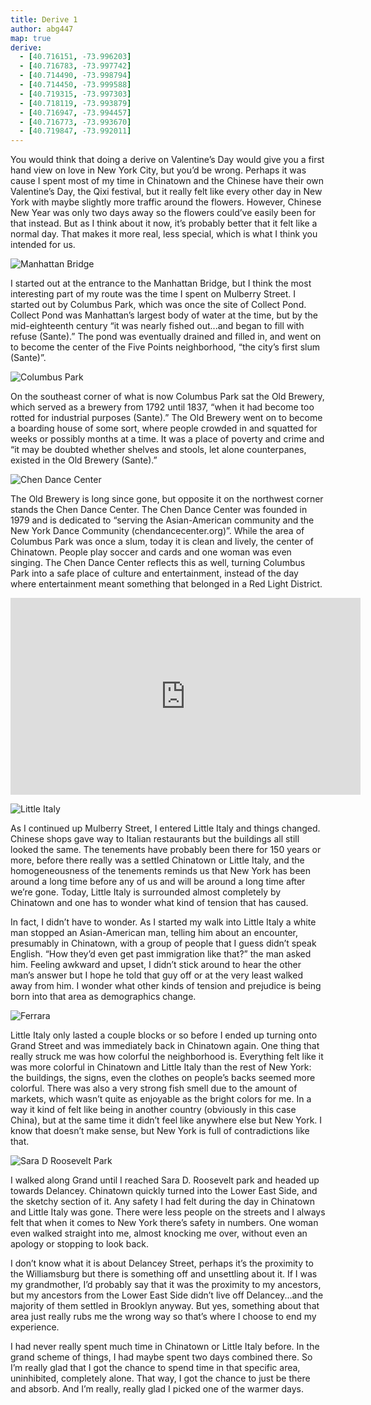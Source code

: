 ```yaml
---
title: Derive 1
author: abg447
map: true
derive:
  - [40.716151, -73.996203]
  - [40.716783, -73.997742]
  - [40.714490, -73.998794]
  - [40.714450, -73.999588]
  - [40.719315, -73.997303]
  - [40.718119, -73.993879]
  - [40.716947, -73.994457]
  - [40.716773, -73.993670]
  - [40.719847, -73.992011]
---
```


You would think that doing a derive on Valentine’s Day would give you a first hand view on love in New York City, but you’d be wrong. Perhaps it was cause I spent most of my time in Chinatown and the Chinese have their own Valentine’s Day, the Qixi festival, but it really felt like every other day in New York with maybe slightly more traffic around the flowers. However, Chinese New Year was only two days away so the flowers could’ve easily been for that instead. But as I think about it now, it’s probably better that it felt like a normal day. That makes it more real, less special, which is what I think you intended for us.

![Manhattan Bridge](https://imgur.com/ZO8M7h1)

I started out at the entrance to the Manhattan Bridge, but I think the most interesting part of my route was the time I spent on Mulberry Street. I started out by Columbus Park, which was once the site of Collect Pond. Collect Pond was Manhattan’s largest body of water at the time, but by the mid-eighteenth century “it was nearly fished out...and began to fill with refuse (Sante).” The pond was eventually drained and filled in, and went on to become the center of the Five Points neighborhood, “the city’s first slum (Sante)”.

![Columbus Park](https://imgur.com/foFKZ1s)

On the southeast corner of what is now Columbus Park sat the Old Brewery, which served as a brewery from 1792 until 1837, “when it had become too rotted for industrial purposes (Sante).” The Old Brewery went on to become a boarding house of some sort, where people crowded in and squatted for weeks or possibly months at a time. It was a place of poverty and crime and “it may be doubted whether shelves and stools, let alone counterpanes, existed in the Old Brewery (Sante).”

![Chen Dance Center](https://imgur.com/mJ90tH4)

The Old Brewery is long since gone, but opposite it on the northwest corner stands the Chen Dance Center. The Chen Dance Center was founded in 1979 and is dedicated to “serving the Asian-American community and the New York Dance Community (chendancecenter.org)”. While the area of Columbus Park was once a slum, today it is clean and lively, the center of Chinatown. People play soccer and cards and one woman was even singing. The Chen Dance Center reflects this as well, turning Columbus Park into a safe place of culture and entertainment, instead of the day where entertainment meant something that belonged in a Red Light District.

<div class="embed-responsive embed-responsive-16by9">

<iframe width="560" height="315" src="https://www.youtube.com/embed/uuCTQ4CRAlQ" frameborder="0" allow="autoplay; encrypted-media" allowfullscreen></iframe>

</div>

![Little Italy](https://imgur.com/HStiJbd)

As I continued up Mulberry Street, I entered Little Italy and things changed. Chinese shops gave way to Italian restaurants but the buildings all still looked the same. The tenements have probably been there for 150 years or more, before there really was a settled Chinatown or Little Italy, and the homogeneousness of the tenements reminds us that New York has been around a long time before any of us and will be around a long time after we’re gone. Today, Little Italy is surrounded almost completely by Chinatown and one has to wonder what kind of tension that has caused.

In fact, I didn’t have to wonder. As I started my walk into Little Italy a white man stopped an Asian-American man, telling him about an encounter, presumably in Chinatown, with a group of people that I guess didn’t speak English. “How they’d even get past immigration like that?” the man asked him. Feeling awkward and upset, I didn’t stick around to hear the other man’s answer but I hope he told that guy off or at the very least walked away from him. I wonder what other kinds of tension and prejudice is being born into that area as demographics change.

![Ferrara](https://imgur.com/Kpj2tQy)

Little Italy only lasted a couple blocks or so before I ended up turning onto Grand Street and was immediately back in Chinatown again. One thing that really struck me was how colorful the neighborhood is. Everything felt like it was more colorful in Chinatown and Little Italy than the rest of New York: the buildings, the signs, even the clothes on people’s backs seemed more colorful. There was also a very strong fish smell due to the amount of markets, which wasn’t quite as enjoyable as the bright colors for me. In a way it kind of felt like being in another country (obviously in this case China), but at the same time it didn’t feel like anywhere else but New York. I know that doesn’t make sense, but New York is full of contradictions like that.

![Sara D Roosevelt Park](https://imgur.com/iuelgLM)

I walked along Grand until I reached Sara D. Roosevelt park and headed up towards Delancey. Chinatown quickly turned into the Lower East Side, and the sketchy section of it. Any safety I had felt during the day in Chinatown and Little Italy was gone. There were less people on the streets and I always felt that when it comes to New York there’s safety in numbers. One woman even walked straight into me, almost knocking me over, without even an apology or stopping to look back.

I don’t know what it is about Delancey Street, perhaps it’s the proximity to the Williamsburg but there is something off and unsettling about it. If I was my grandmother, I’d probably say that it was the proximity to my ancestors, but my ancestors from the Lower East Side didn’t live off Delancey...and the majority of them settled in Brooklyn anyway. But yes, something about that area just really rubs me the wrong way so that’s where I choose to end my experience.

I had never really spent much time in Chinatown or Little Italy before. In the grand scheme of things, I had maybe spent two days combined there. So I’m really glad that I got the chance to spend time in that specific area, uninhibited, completely alone. That way, I got the chance to just be there and absorb. And I’m really, really glad I picked one of the warmer days.
